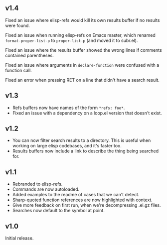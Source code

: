 ## v1.4

Fixed an issue where elisp-refs would kill its own results buffer if
no results were found.

Fixed an issue when running elisp-refs on Emacs master, which renamed
`format-proper-list-p` to `proper-list-p` (and moved it to subr.el).

Fixed an issue where the results buffer showed the wrong lines if
comments contained parentheses.

Fixed an issue where arguments in `declare-function` were confused
with a function call.

Fixed an error when pressing RET on a line that didn't have a search
result.

## v1.3

* Refs buffers now have names of the form `*refs: foo*`.
* Fixed an issue with a dependency on a loop.el version that doesn't
  exist.

## v1.2

* You can now filter search results to a directory. This is useful
  when working on large elisp codebases, and it's faster too.
* Results buffers now include a link to describe the thing being
  searched for.

## v1.1

* Rebranded to elisp-refs.
* Commands are now autoloaded.
* Added examples to the readme of cases that we can't detect.
* Sharp-quoted function references are now highlighted with context.
* Give more feedback on first run, when we're decompressing .el.gz
  files.
* Searches now default to the symbol at point.

## v1.0 

Initial release.

